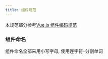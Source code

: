 ```yaml
---
title: 组件规范
---
```


本规范部分参考[Vue.js 组件编码规范](https://github.com/pablohpsilva/vuejs-component-style-guide/blob/master/README-CN.md#避免-this.$parent)


### 组件命名

组件命名全部采用小写字母, 使用连字符`-`分割单词

### 